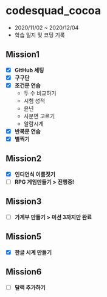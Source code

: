 # codesquad_cocoa
* 2020/11/02 ~ 2020/12/04
* 학습 일지 및 코딩 기록

## Mission1
- [x] **GitHub 세팅**
- [x] **구구단**
- [x] **조건문 연습**
  * 두 수 비교하기
  * 시험 성적
  * 윤년
  * 사분면 고르기
  * 알람시계
- [x] **반복문 연습**
- [x] **별찍기**

## Mission2
- [x] **인디언식 이름짓기**
- [ ] **RPG 게임만들기 > 진행중!**

## Mission3
- [ ] **가계부 만들기 > 미션 3까지만 완료**

## Mission5
- [x] **한글 시계 만들기**

## Mission6
- [ ] **달력 추가하기**
